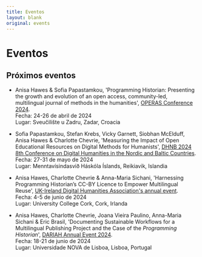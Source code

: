 ```yaml
---
title: Eventos
layout: blank
original: events
---
```


# Eventos

## Próximos eventos

* Anisa Hawes & Sofia Papastamkou, 'Programming Historian: Presenting the growth and evolution of an open access, community-led, multilingual journal of methods in the humanities', [OPERAS Conference 2024](https://operas-eu.org/news-and-events/calendar-2/operas-conference-2024/).   
Fecha: 24-26 de abril de 2024   
Lugar: Sveučilište u Zadru, Zadar, Croacia   

* Sofia Papastamkou, Stefan Krebs, Vicky Garnett, Siobhan McElduff, Anisa Hawes & Charlotte Chevrie, 'Measuring the Impact of Open Educational Resources on Digital Methods for Humanists', [DHNB 2024 8th Conference on Digital Humanities in the Nordic and Baltic Countries](https://dhnb.eu/conferences/dhnb2024/).   
Fecha: 27-31 de mayo de 2024   
Lugar: Menntavísindasvið Háskóla Íslands, Reikiavik, Islandia   

* Anisa Hawes, Charlotte Chevrie & Anna-Maria Sichani, 'Harnessing Programming Historian’s CC-BY Licence to Empower Multilingual Reuse', [UK-Ireland Digital Humanities Association's annual event](https://digitalhumanities-uk-ie.org/2024-annual-event/).   
Fecha: 4-5 de junio de 2024   
Lugar: University College Cork, Cork, Irlanda   

* Anisa Hawes, Charlotte Chevrie, Joana Vieira Paulino, Anna-Maria Sichani & Eric Brasil, 'Documenting Sustainable Workflows for a Multilingual Publishing Project and the Case of the _Programming Historian_', [DARIAH Annual Event 2024](https://annualevent.dariah.eu/).   
Fecha: 18-21 de junio de 2024   
Lugar: Universidade NOVA de Lisboa, Lisboa, Portugal   
   

